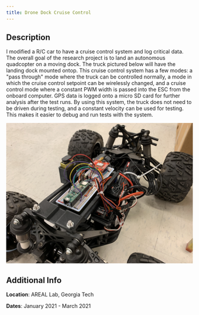 ```yaml
---
title: Drone Dock Cruise Control
---
```


## Description
I modified a R/C car to have a cruise control system and log critical data. The overall goal of the research project is to land an autonomous quadcopter on a moving dock. The truck pictured below will have the landing dock mounted ontop. This cruise control system has a few modes: a "pass through" mode where the truck can be controlled normally, a mode in which the cruise control setpoint can be wirelessly changed, and a cruise control mode where a constant PWM width is passed into the ESC from the onboard computer. GPS data is logged onto a micro SD card for further analysis after the test runs. By using this system, the truck does not need to be driven during testing, and a constant velocity can be used for testing. This makes it easier to debug and run tests with the system.

![](images/rc_car.jpg "Finished drone dock showcasing electronics.")

## Additional Info

**Location**: AREAL Lab, Georgia Tech

**Dates**: January 2021 - March 2021